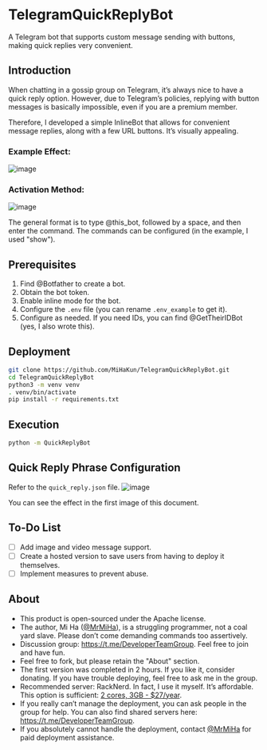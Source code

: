# TelegramQuickReplyBot
A Telegram bot that supports custom message sending with buttons, making quick replies very convenient.

## Introduction
When chatting in a gossip group on Telegram, it’s always nice to have a quick reply option. However, due to Telegram’s policies, replying with button messages is basically impossible, even if you are a premium member.

Therefore, I developed a simple InlineBot that allows for convenient message replies, along with a few URL buttons. It’s visually appealing.

### Example Effect:
![image](https://github.com/user-attachments/assets/f6bfeec2-40fd-437e-8f2b-198b47a652e8)

### Activation Method:
![image](https://github.com/user-attachments/assets/0ef91fcc-3f21-4f08-80b5-fbe76eb34429)

The general format is to type @this_bot, followed by a space, and then enter the command. The commands can be configured (in the example, I used "show").

## Prerequisites
1. Find @Botfather to create a bot.
2. Obtain the bot token.
3. Enable inline mode for the bot.
4. Configure the `.env` file (you can rename `.env_example` to get it).
5. Configure as needed. If you need IDs, you can find @GetTheirIDBot (yes, I also wrote this).

## Deployment
```bash
git clone https://github.com/MiHaKun/TelegramQuickReplyBot.git
cd TelegramQuickReplyBot
python3 -m venv venv
. venv/bin/activate
pip install -r requirements.txt
```

## Execution
```bash
python -m QuickReplyBot
```

## Quick Reply Phrase Configuration
Refer to the `quick_reply.json` file.
![image](https://github.com/user-attachments/assets/ef5d0c5b-4e75-4b82-92c5-c26a655c3cb4)

You can see the effect in the first image of this document.

## To-Do List
- [ ] Add image and video message support.
- [ ] Create a hosted version to save users from having to deploy it themselves.
- [ ] Implement measures to prevent abuse.

## About

- This product is open-sourced under the Apache license.
- The author, Mi Ha ([@MrMiHa](https://t.me/MrMiHa)), is a struggling programmer, not a coal yard slave. Please don’t come demanding commands too assertively.
- Discussion group: https://t.me/DeveloperTeamGroup. Feel free to join and have fun.
- Feel free to fork, but please retain the "About" section.
- The first version was completed in 2 hours. If you like it, consider donating. If you have trouble deploying, feel free to ask me in the group.
- Recommended server: RackNerd. In fact, I use it myself. It’s affordable. This option is sufficient: [2 cores, 3GB - $27/year](https://my.racknerd.com/aff.php?aff=11705&pid=828). 
- If you really can’t manage the deployment, you can ask people in the group for help. You can also find shared servers here: https://t.me/DeveloperTeamGroup.
- If you absolutely cannot handle the deployment, contact [@MrMiHa](https://t.me/MrMiHa) for paid deployment assistance.
